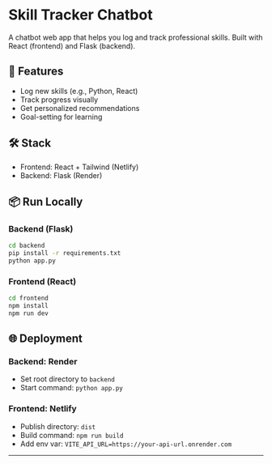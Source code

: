 
# Skill Tracker Chatbot

A chatbot web app that helps you log and track professional skills. Built with React (frontend) and Flask (backend).

## 🧠 Features
- Log new skills (e.g., Python, React)
- Track progress visually
- Get personalized recommendations
- Goal-setting for learning

## 🛠 Stack
- Frontend: React + Tailwind (Netlify)
- Backend: Flask (Render)

## 📦 Run Locally

### Backend (Flask)
```bash
cd backend
pip install -r requirements.txt
python app.py
```

### Frontend (React)
```bash
cd frontend
npm install
npm run dev
```

## 🌐 Deployment

### Backend: Render
- Set root directory to `backend`
- Start command: `python app.py`

### Frontend: Netlify
- Publish directory: `dist`
- Build command: `npm run build`
- Add env var: `VITE_API_URL=https://your-api-url.onrender.com`

---
    
